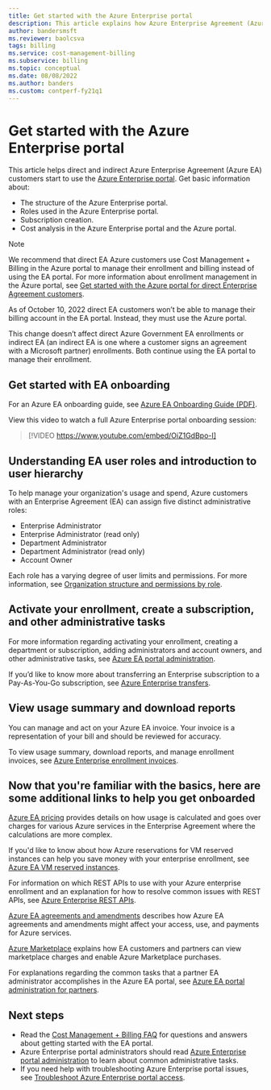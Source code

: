 ```yaml
---
title: Get started with the Azure Enterprise portal
description: This article explains how Azure Enterprise Agreement (Azure EA) customers use the Azure Enterprise portal.
author: bandersmsft
ms.reviewer: baolcsva
tags: billing
ms.service: cost-management-billing
ms.subservice: billing
ms.topic: conceptual
ms.date: 08/08/2022
ms.author: banders
ms.custom: contperf-fy21q1
---
```


# Get started with the Azure Enterprise portal

This article helps direct and indirect Azure Enterprise Agreement (Azure EA) customers start to use the [Azure Enterprise portal](https://ea.azure.com). Get basic information about:

- The structure of the Azure Enterprise portal.
- Roles used in the Azure Enterprise portal.
- Subscription creation.
- Cost analysis in the Azure Enterprise portal and the Azure portal.

> [!NOTE]
> We recommend that direct EA Azure customers use Cost Management + Billing in the Azure portal to manage their enrollment and billing instead of using the EA portal. For more information about enrollment management in the Azure portal, see [Get started with the Azure portal for direct Enterprise Agreement customers](ea-direct-portal-get-started.md).
>
> As of October 10, 2022 direct EA customers won’t be able to manage their billing account in the EA portal. Instead, they must use the Azure portal. 
> 
> This change doesn’t affect direct Azure Government EA enrollments or indirect EA (an indirect EA is one where a customer signs an agreement with a Microsoft partner) enrollments. Both continue using the EA portal to manage their enrollment.

## Get started with EA onboarding

For an Azure EA onboarding guide, see [Azure EA Onboarding Guide (PDF)](https://ea.azure.com/api/v3Help/v2AzureEAOnboardingGuide).

View this video to watch a full Azure Enterprise portal onboarding session:

> [!VIDEO https://www.youtube.com/embed/OiZ1GdBpo-I]

## Understanding EA user roles and introduction to user hierarchy

To help manage your organization's usage and spend, Azure customers with an Enterprise Agreement (EA) can assign five distinct administrative roles:

- Enterprise Administrator
- Enterprise Administrator (read only)
- Department Administrator
- Department Administrator (read only)
- Account Owner

Each role has a varying degree of user limits and permissions. For more information, see [Organization structure and permissions by role](./understand-ea-roles.md#organization-structure-and-permissions-by-role).

## Activate your enrollment, create a subscription, and other administrative tasks

For more information regarding activating your enrollment, creating a department or subscription, adding administrators and account owners, and other administrative tasks, see [Azure EA portal administration](./ea-portal-administration.md).

If you’d like to know more about transferring an Enterprise subscription to a Pay-As-You-Go subscription, see [Azure Enterprise transfers](./ea-transfers.md).

## View usage summary and download reports

You can manage and act on your Azure EA invoice. Your invoice is a representation of your bill and should be reviewed for accuracy.

To view usage summary, download reports, and manage enrollment invoices, see [Azure Enterprise enrollment invoices](./ea-portal-enrollment-invoices.md).

## Now that you're familiar with the basics, here are some additional links to help you get onboarded

[Azure EA pricing](./ea-pricing-overview.md) provides details on how usage is calculated and goes over charges for various Azure services in the Enterprise Agreement where the calculations are more complex.

If you'd like to know about how Azure reservations for VM reserved instances can help you save money with your enterprise enrollment, see [Azure EA VM reserved instances](./ea-portal-vm-reservations.md).

For information on which REST APIs to use with your Azure enterprise enrollment and an explanation for how to resolve common issues with REST APIs, see [Azure Enterprise REST APIs](./enterprise-rest-apis.md).

[Azure EA agreements and amendments](./ea-portal-agreements.md) describes how Azure EA agreements and amendments might affect your access, use, and payments for Azure services.

[Azure Marketplace](./ea-azure-marketplace.md) explains how EA customers and partners can view marketplace charges and enable Azure Marketplace purchases.

For explanations regarding the common tasks that a partner EA administrator accomplishes in the Azure EA portal, see [Azure EA portal administration for partners](./ea-partner-portal-administration.md).

## Next steps

- Read the [Cost Management + Billing FAQ](../cost-management-billing-faq.yml) for questions and answers about getting started with the EA portal.
- Azure Enterprise portal administrators should read [Azure Enterprise portal administration](ea-portal-administration.md) to learn about common administrative tasks.
- If you need help with troubleshooting Azure Enterprise portal issues, see [Troubleshoot Azure Enterprise portal access](ea-portal-troubleshoot.md).